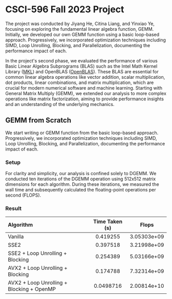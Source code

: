 # CSCI-596 Fall 2023 Project


The project was conducted by Jiyang He, Citina Liang, and Yinxiao Ye, focusing on exploring the fundamental linear algebra function, GEMM. Initially, we developed our own GEMM function using a basic loop-based approach. Progressively, we incorporated optimization techniques including SIMD, Loop Unrolling, Blocking, and Parallelization, documenting the performance impact of each.

In the project's second phase, we evaluated the performance of various Basic Linear Algebra Subprograms (BLAS) such as the Intel Math Kernel Library ([MKL](https://www.intel.com/content/www/us/en/developer/tools/oneapi/onemkl.html)) and OpenBLAS ([OpenBLAS](https://www.openblas.net/)). These BLAS are essential for common linear algebra operations like vector addition, scalar multiplication, dot products, linear combinations, and matrix multiplication, which are crucial for modern numerical software and machine learning. Starting with General Matrix Multiply (GEMM), we extended our analysis to more complex operations like matrix factorization, aiming to provide performance insights and an understanding of the underlying mechanics.


## GEMM from Scratch

We start writing or GEMM function from the basic loop-based approach. Progressively, we incorporated optimization techniques including SIMD, Loop Unrolling, Blocking, and Parallelization, documenting the performance impact of each.

### Setup
For clarity and simplicity, our analysis is confined solely to DGEMM. We conducted ten iterations of the DGEMM operation using 512x512 matrix dimensions for each algorithm. During these iterations, we measured the wall time and subsequently calculated the floating-point operations per second (FLOPS).

### Result

| Algorithm       | Time Taken (s) | Flops | 
| :---------- | :----------: | :-----: |
| Vanilla    | 0.419255 | 3.05303e+09 |
| SSE2    | 0.397518 | 3.21998e+09 |
| SSE2 + Loop Unrolling + Blocking  | 0.254389| 5.03166e+09 |
| AVX2 + Loop Unrolling + Blocking      | 0.174788 | 7.32314e+09 |
| AVX2 + Loop Unrolling + Blocking + OpenMP        | 0.0498716 | 2.00814e+10 | 

